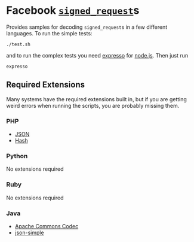 # Facebook [`signed_request`](http://developers.facebook.com/docs/authentication/canvas)s

Provides samples for decoding `signed_request`s in a few different
languages. To run the simple tests:

    ./test.sh

and to run the complex tests you need [expresso](http://visionmedia.github.com/expresso/) for [node.js](http://nodejs.org/). Then just run

    expresso

## Required Extensions

Many systems have the required extensions built in, but if you are getting weird errors when running the scripts, you are probably missing them.

### PHP

* [JSON](http://php.net/json)
* [Hash](http://php.net/hash)

### Python

No extensions required

### Ruby

No extensions required

### Java

* [Apache Commons Codec](http://commons.apache.org/codec/)
* [json-simple](http://code.google.com/p/json-simple/)
